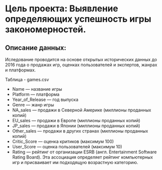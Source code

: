 # Цель проекта: Выявление определяющих успешность игры закономерностей. 
## Описание данных:
Иследование проводится на основе открытых исторических данных до 2016 года о продажах игр, оценках пользователей и экспертов, жанрах и платформах.
    
Таблица - games.csv 

* Name — название игры
* Platform — платформа
* Year_of_Release — год выпуска
* Genre — жанр игры
* NA_sales — продажи в Северной Америке (миллионы проданных копий)
* EU_sales — продажи в Европе (миллионы проданных копий)
* JP_sales — продажи в Японии (миллионы проданных копий)
* Other_sales — продажи в других странах (миллионы проданных копий)
* Critic_Score — оценка критиков (максимум 100)
* User_Score — оценка пользователей (максимум 10)
* Rating — рейтинг от организации ESRB (англ. Entertainment Software Rating
Board). Эта ассоциация определяет рейтинг компьютерных игр и присваивает
им подходящую возрастную категорию.
